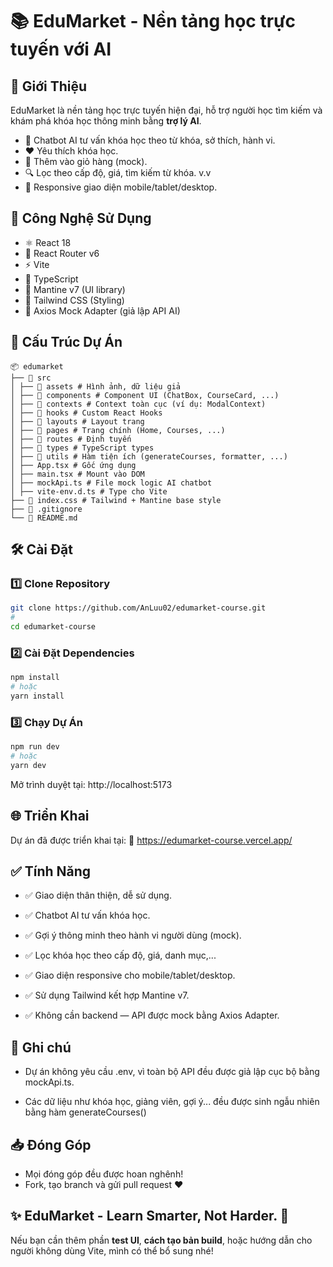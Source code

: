 # 📚 EduMarket - Nền tảng học trực tuyến với AI

## 📝 Giới Thiệu
EduMarket là nền tảng học trực tuyến hiện đại, hỗ trợ người học tìm kiếm và khám phá khóa học thông minh bằng **trợ lý AI**.

- 💬 Chatbot AI tư vấn khóa học theo từ khóa, sở thích, hành vi.
- ❤️ Yêu thích khóa học.
- 🛒 Thêm vào giỏ hàng (mock).
- 🔍 Lọc theo cấp độ, giá, tìm kiếm từ khóa. v.v
- 📱 Responsive giao diện mobile/tablet/desktop.


## 🚀 Công Nghệ Sử Dụng

- ⚛️ React 18
- 🧭 React Router v6
- ⚡ Vite
- 🧠 TypeScript
- 🎨 Mantine v7 (UI library)
- 💨 Tailwind CSS (Styling)
- 🔧 Axios Mock Adapter (giả lập API AI)


## 📂 Cấu Trúc Dự Án
```
📦 edumarket
├── 📂 src
│ ├── 📂 assets # Hình ảnh, dữ liệu giả
│ ├── 📂 components # Component UI (ChatBox, CourseCard, ...)
│ ├── 📂 contexts # Context toàn cục (ví dụ: ModalContext)
│ ├── 📂 hooks # Custom React Hooks
│ ├── 📂 layouts # Layout trang
│ ├── 📂 pages # Trang chính (Home, Courses, ...)
│ ├── 📂 routes # Định tuyến
│ ├── 📂 types # TypeScript types
│ ├── 📂 utils # Hàm tiện ích (generateCourses, formatter, ...)
│ ├── App.tsx # Gốc ứng dụng
│ ├── main.tsx # Mount vào DOM
│ ├── mockApi.ts # File mock logic AI chatbot
│ ├── vite-env.d.ts # Type cho Vite
├── 📄 index.css # Tailwind + Mantine base style
├── 📄 .gitignore
└── 📄 README.md   
```


## 🛠 Cài Đặt

### 1️⃣ Clone Repository
```bash
git clone https://github.com/AnLuu02/edumarket-course.git
#
cd edumarket-course
```

### 2️⃣ Cài Đặt Dependencies
```bash
npm install
# hoặc
yarn install
```

### 3️⃣ Chạy Dự Án
```bash
npm run dev
# hoặc
yarn dev
```

Mở trình duyệt tại: http://localhost:5173


## 🌐 Triển Khai
Dự án đã được triển khai tại:
🔗 https://edumarket-course.vercel.app/


## ✅ Tính Năng
 - ✅ Giao diện thân thiện, dễ sử dụng.

 - ✅ Chatbot AI tư vấn khóa học.

 - ✅ Gợi ý thông minh theo hành vi người dùng (mock).

 - ✅ Lọc khóa học theo cấp độ, giá, danh mục,...

 - ✅ Giao diện responsive cho mobile/tablet/desktop.

 - ✅ Sử dụng Tailwind kết hợp Mantine v7.

 - ✅ Không cần backend — API được mock bằng Axios Adapter.


 ## 📌 Ghi chú
 - Dự án không yêu cầu .env, vì toàn bộ API đều được giả lập cục bộ bằng mockApi.ts.

 - Các dữ liệu như khóa học, giảng viên, gợi ý... đều được sinh ngẫu nhiên bằng hàm generateCourses()


## 📥 Đóng Góp
 - Mọi đóng góp đều được hoan nghênh!
 - Fork, tạo branch và gửi pull request ❤️


## ✨ EduMarket - Learn Smarter, Not Harder. 🚀
Nếu bạn cần thêm phần **test UI**, **cách tạo bản build**, hoặc hướng dẫn cho người không dùng Vite, mình có thể bổ sung nhé!
